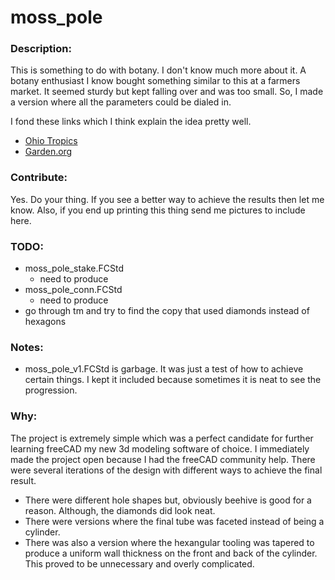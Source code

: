 # moss_pole

### Description:
This is something to do with botany. I don't know much more about it. A botany enthusiast I know bought something similar to this at a farmers market. It seemed sturdy but kept falling over and was too small. So, I made a version where all the parameters could be dialed in.

I fond these links which I think explain the idea pretty well.
- [Ohio Tropics](https://www.ohiotropics.com/2020/05/03/diy-moss-pole-how-to-make/)
- [Garden.org](https://garden.org/ideas/view/threegardeners/881/Make-Your-Own-Moss-Pole/)

### Contribute:
Yes. Do your thing. If you see a better way to achieve the results then let me know. Also, if you end up printing this thing send me pictures to include here.

### TODO:
- moss_pole_stake.FCStd
  -  need to produce
- moss_pole_conn.FCStd
  - need to produce
- go through tm and try to find the copy that used diamonds instead of hexagons
### Notes:
- moss_pole_v1.FCStd is garbage. It was just a test of how to achieve certain things. I kept it included because sometimes it is neat to see the progression.

### Why:
The project is extremely simple which was a perfect candidate for further learning freeCAD my new 3d modeling software of choice. I immediately made the project open because I had the freeCAD community help. There were several iterations of the design with different ways to achieve the final result.
 - There were different hole shapes but, obviously beehive is good for a reason. Although, the diamonds did look neat.
 - There were versions where the final tube was faceted instead of being a cylinder.
 - There was also a version where the hexangular tooling was tapered to produce a uniform wall thickness on the front and back of the cylinder. This proved to be unnecessary and overly complicated.